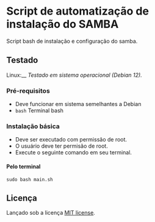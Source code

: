 # Script de automatização de instalação do SAMBA
Script bash de instalação e configuração do samba.

## Testado

Linux:__ _Testado em sistema operacional (Debian 12)._

### Pré-requisitos

* Deve funcionar em sistema semelhantes a Debian
* `bash` Terminal bash

### Instalação básica

* Deve ser executado com permissão de root. 
* O usuário deve ter permisão de root.
* Execute o seguinte comando em seu terminal.

#### Pelo terminal

```shell
sudo bash main.sh
```

## Licença

Lançado sob a licença [MIT license](LICENSE.md).